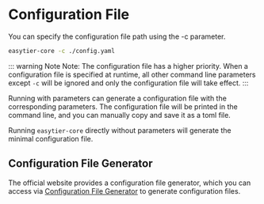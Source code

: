 # Configuration File

You can specify the configuration file path using the -c parameter.

```sh
easytier-core -c ./config.yaml
```

::: warning Note
Note: The configuration file has a higher priority. When a configuration file is specified at runtime, all other command line parameters except `-c` will be ignored and only the configuration file will take effect.
:::

Running with parameters can generate a configuration file with the corresponding parameters. The configuration file will be printed in the command line, and you can manually copy and save it as a toml file.

Running `easytier-core` directly without parameters will generate the minimal configuration file.

## Configuration File Generator

The official website provides a configuration file generator, which you can access via <a target="_blank" href="https://easytier.cn/web/index.html#config_generator">Configuration File Generator</a> to generate configuration files.
